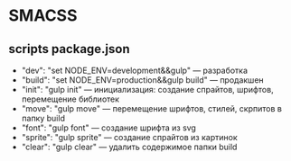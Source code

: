 # SMACSS

## scripts package.json

* "dev": "set NODE_ENV=development&&gulp" — разработка
* "build": "set NODE_ENV=production&&gulp build" — продакшен
* "init": "gulp init" — инициализация: создание спрайтов, шрифтов, перемещение библиотек
* "move": "gulp move" — перемещение шрифтов, стилей, скрпитов в папку build
* "font": "gulp font" — создание шрифта из svg
* "sprite": "gulp sprite" — создание спрайтов из картинок
* "clear": "gulp clear" — удалить содержимое папки build